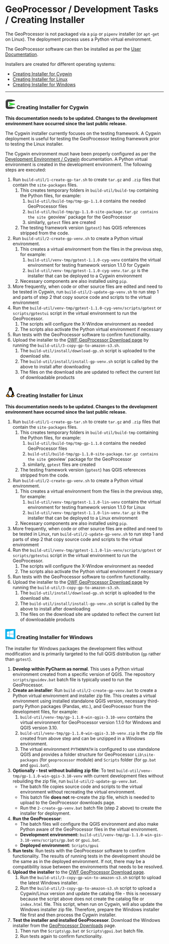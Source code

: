 # GeoProcessor / Development Tasks / Creating Installer #

The GeoProcessor is not packaged via a `pip` or `pipenv` installer (or `apt-get` on Linux).
The deployment process uses a Python virtual environment.

The GeoProcessor software can then be installed as per the
[User Documentation](http://learn.openwaterfoundation.org/owf-app-geoprocessor-python-doc-user/appendix-install/install/).

Installers are created for different operating systems:

* [Creating Installer for Cygwin](#creating-installer-for-cygwin)
* [Creating Installer for Linux](#creating-installer-for-linux)
* [Creating Installer for Windows](#creating-installer-for-windows)

---------------

### ![Cygwin](../images/cygwin-32.png) Creating Installer for Cygwin ###

**This documentation needs to be updated.  Changes to the development environment have occurred since the last public release.**

The Cygwin installer currently focuses on the testing framework.
A Cygwin deployment is useful for testing the GeoProcessor testing framework prior to testing the Linux installer.

The Cygwin environment must have been properly configured as per the [Development Environment / Cygwin](../dev-env/cygwin.md) documentation.
A Python virtual environment is created in the development environment.
The following steps are executed:

1. Run `build-util/1-create-gp-tar.sh` to create `tar.gz` and `.zip` files that contain the `site-packages` files.
	1. This creates temporary folders in `build-util/build-tmp` containing the Python files, for example:
		1. `build-util/build-tmp/tmp-gp-1.1.0` contains the needed GeoProcessor files
		2. `build-util/build-tmp/gp-1.1.0-site-package.tar.gz contains the site `geoview` package for the GeoProcessor
		3. similarly, `gptest` files are created
	2. The testing framework version (`gptest`) has QGIS references stripped from the code.
2. Run `build-util/2-create-gp-venv.sh` to create a Python virtual environment.
	1. This creates a virtual environment from the files in the previous step, for example:
		1. `build-util/venv-tmp/gptest-1.1.0-cyg-venv` contains the virtual environment for
		testing framework version 1.1.0 for Cygwin
		2. `build-util/venv-tmp/gptest-1.1.0-cyg-venv.tar.gz` is the installer that can be deployed to a Cygwin environment
	2. Necessary components are also installed using `pip`.
3. More frequently, when code or other source files are edited and need to be tested in Cygwin, run `build-util/2-update-gp-venv.sh` to
	run step 1 and parts of step 2 that copy source code and scripts to the virtual environment
4. Run the `build-util/venv-tmp/gptest-1.1.0-cyg-venv/scripts/gptest` or `scripts/gptestui` script in the virtual environment to run the GeoProcessor.
	1. The scripts will configure the X-Window environment as needed
	2. The scripts also activate the Python virtual environment if necessary
5. Run tests with the GeoProcessor software to confirm functionality.
6. Upload the installer to the [OWF GeoProcessor Download page](http://software.openwaterfoundation.org/geoprocessor/)
by running the `build-util/3-copy-gp-to-amazon-s3.sh`.
	1. The `build-util/install/download-gp.sh` script is uploaded to the download site.
	2. The `build-util/install/install-gp-venv.sh` script is called by the above to install after downloading
	3. The files on the download site are updated to reflect the current list of downloadable products

### ![Linux](../images/linux-32.png) Creating Installer for Linux ###

**This documentation needs to be updated.  Changes to the development environment have occurred since the last public release.**

1. Run `build-util/1-create-gp-tar.sh` to create `tar.gz` and `.zip` files that contain the `site-packages` files.
	1. This creates temporary folders in `build-util/build-tmp` containing the Python files, for example:
		1. `build-util/build-tmp/tmp-gp-1.1.0` contains the needed GeoProcessor files
		2. `build-util/build-tmp/gp-1.1.0-site-package.tar.gz contains the site `geoview` package for the GeoProcessor
		3. similarly, `gptest` files are created
	2. The testing framework version (`gptest`) has QGIS references stripped from the code.
2. Run `build-util/2-create-gp-venv.sh` to create a Python virtual environment.
	1. This creates a virtual environment from the files in the previous step, for example:
		1. `build-util/venv-tmp/gptest-1.1.0-lin-venv` contains the virtual environment for
		testing framework version 1.1.0 for Linux
		2. `build-util/venv-tmp/gptest-1.1.0-lin-venv.tar.gz` is the installer that can be deployed to a Linux environment
	2. Necessary components are also installed using `pip`.
3. More frequently, when code or other source files are edited and need to be tested in Linux, run `build-util/2-update-gp-venv.sh` to
	run step 1 and parts of step 2 that copy source code and scripts to the virtual environment
4. Run the `build-util/venv-tmp/gptest-1.1.0-lin-venv/scripts/gptest` or `scripts/gptestui` script in the virtual environment to run the GeoProcessor.
	1. The scripts will configure the X-Window environment as needed
	2. The scripts also activate the Python virtual environment if necessary
5. Run tests with the GeoProcessor software to confirm functionality.
6. Upload the installer to the [OWF GeoProcessor Download page](http://software.openwaterfoundation.org/geoprocessor/)
by running the `build-util/3-copy-gp-to-amazon-s3.sh`.
	1. The `build-util/install/download-gp.sh` script is uploaded to the download site.
	2. The `build-util/install/install-gp-venv.sh` script is called by the above to install after downloading
	3. The files on the download site are updated to reflect the current list of downloadable products

### ![Windows](../images/windows-32.png) Creating Installer for Windows ###

The installer for Windows packages the development files without modification
and is primarily targeted to the full QGIS distribution (`gp` rather than `gptest`).

1. **Develop within PyCharm as normal**.  This uses a Python virtual environment created from a specific version of QGIS.
The repository `scripts/gpuidev.bat` batch file is typically used to run the GeoProcessor.
2. **Create an installer**:
Run `build-util/2-create-gp-venv.bat` to create a Python virtual environment and installer zip file.
This creates a virtual environment using installed standalone QGIS version,
necessary third-party Python packages (Pandas, etc.), and
GeoProcessor from the development files, for example:
	1. `build-util/venv-tmp/gp-1.1.0-win-qgis-3.10-venv` contains the virtual environment for
	GeoProcessor version 1.1.0 for Windows and QGIS version 3.10.
	2. `build-util/venv-tmp/gp-1.1.0-win-qgis-3.10-venv.zip` is the zip file created from above step
	and can be unzipped in a Windows environment.
	3. The virtual environment `PYTHONPATH` is configured to use standalone QGIS and
	provides a folder structure for GeoProcessor `Lib\site-packages` (for `geoprocessor` module)
	and `Scripts` folder (for `gp.bat` and `gpui.bat`).
3. **Optionally - test without building zip file**:  To test `build-util/venv-tmp/gp-1.1.0-win-qgis-3.10-venv` with
current development files without rebuilding the zip file, run `build-util/2-update-gp-venv.bat`.
	* The batch file copies source code and scripts to the virtual environment without recreating the virtual environment.
	* This batch file **does not** re-create the zip file, which is needed to upload to the GeoProcessor downloads page.
	* Run the `2-create-gp-venv.bat` batch file (step 2 above) to create the installer for deployment.
4. **Run the GeoProcessor**:
	* The batch files will configure the QGIS environment and also make Python aware of the GeoProcessor files in the virtual environment.
	* **Development environment:** `build-util/venv-tmp/gp-1.1.0-win-gis-3.10-venv/scripts/gp.bat` or `gpui.bat`.
	* **Deployed environment:** `Scripts/gpui`
5. **Run tests**:  Run tests with the GeoProcessor software to confirm functionality.
The results of running tests in the development should be the same as in the deployed environment.
If not, there may be a compatibility issue between the environments that needs to be resolved.
6. **Upload the installer** to the [OWF GeoProcessor Download page](http://software.openwaterfoundation.org/geoprocessor/).
	1. Run the `build-util/3-copy-gp-win-to-amazon-s3.sh` script to upload the latest Windows installer.
	2. Run the `build-util/3-copy-gp-to-amazon-s3.sh` script to upload a Cygwin/Linux version and update the
	catalog file - this is necessary because the script above does not create the catalog file or `index.html` file.
	This script, when run on Cygwin, will also update the Windows installer zip file.
	Therefore, prepare the Windows installer file first and then process the Cygwin installer.
7. **Test the installer and installed GeoProcessor**.  Download the Windows installer from the
	[GeoProcessor Downloads](http://software.openwaterfoundation.org/geoprocessor/) page.
	1. Then run the `Scripts\gp.bat` or `Scripts\gpui.bat` batch file.
	2. Run tests again to confirm functionality.
